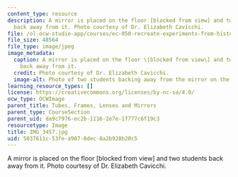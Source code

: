 ```yaml
---
content_type: resource
description: A mirror is placed on the floor [blocked from view] and two students
  back away from it. Photo courtesy of Dr. Elizabeth Cavicchi.
file: /ol-ocw-studio-app/courses/ec-050-recreate-experiments-from-history-inform-the-future-from-the-past-galileo-january-iap-2010/5037611c53fea9070dec8a2b928b20c5_IMG_3457.jpg
file_size: 48564
file_type: image/jpeg
image_metadata:
  caption: A mirror is placed on the floor \[blocked from view\] and two students
    back away from it.
  credit: Photo courtesy of Dr. Elizabeth Cavicchi.
  image-alt: Photo of two students backing away from the mirror on the floor.
learning_resource_types: []
license: https://creativecommons.org/licenses/by-nc-sa/4.0/
ocw_type: OCWImage
parent_title: Tubes, Frames, Lenses and Mirrors
parent_type: CourseSection
parent_uid: da9c7976-ec2b-1116-2e7e-1f777c6f19c3
resourcetype: Image
title: IMG_3457.jpg
uid: 5037611c-53fe-a907-0dec-8a2b928b20c5
---
```

A mirror is placed on the floor [blocked from view] and two students back away from it. Photo courtesy of Dr. Elizabeth Cavicchi.